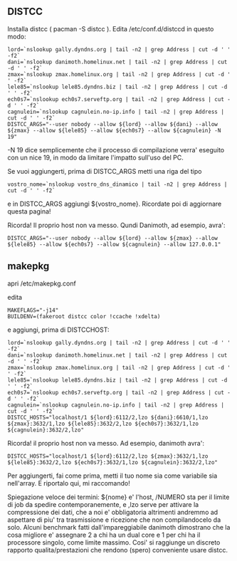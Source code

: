 ## DISTCC

Installa distcc ( pacman -S distcc ). Edita /etc/conf.d/distccd in questo modo:

```
lord=`nslookup gally.dyndns.org | tail -n2 | grep Address | cut -d ' ' -f2`
dani=`nslookup danimoth.homelinux.net | tail -n2 | grep Address | cut -d ' ' -f2`
zmax=`nslookup zmax.homelinux.org | tail -n2 | grep Address | cut -d ' ' -f2`
lele85=`nslookup lele85.dyndns.biz | tail -n2 | grep Address | cut -d ' ' -f2`
ech0s7=`nslookup ech0s7.serveftp.org | tail -n2 | grep Address | cut -d ' ' -f2`
cagnulein=`nslookup cagnulein.no-ip.info | tail -n2 | grep Address | cut -d ' ' -f2`
DISTCC_ARGS="--user nobody --allow ${lord} --allow ${dani} --allow ${zmax} --allow ${lele85} --allow ${ech0s7} --allow ${cagnulein} -N 19"

```

-N 19 dice semplicemente che il processo di compilazione verra' eseguito con un nice 19, in modo da limitare l'impatto sull'uso del PC.

Se vuoi aggiungerti, prima di DISTCC_ARGS metti una riga del tipo

```
vostro_nome=`nslookup vostro_dns_dinamico | tail -n2 | grep Address | cut -d ' ' -f2`

```

e in DISTCC_ARGS aggiungi ${vostro_nome}. Ricordate poi di aggiornare questa pagina!

Ricorda! Il proprio host non va messo. Qundi Danimoth, ad esempio, avra':

```
DISTCC_ARGS="--user nobody --allow ${lord} --allow ${zmax} --allow ${lele85} --allow ${ech0s7} --allow ${cagnulein} --allow 127.0.0.1"

```

## makepkg

apri /etc/makepkg.conf

edita

```
MAKEFLAGS="-j14"
BUILDENV=(fakeroot distcc color !ccache !xdelta)

```

e aggiungi, prima di DISTCCHOST:

```
lord=`nslookup gally.dyndns.org | tail -n2 | grep Address | cut -d ' ' -f2`
dani=`nslookup danimoth.homelinux.net | tail -n2 | grep Address | cut -d ' ' -f2`
zmax=`nslookup zmax.homelinux.org | tail -n2 | grep Address | cut -d ' ' -f2`
lele85=`nslookup lele85.dyndns.biz | tail -n2 | grep Address | cut -d ' ' -f2`
ech0s7=`nslookup ech0s7.serveftp.org | tail -n2 | grep Address | cut -d ' ' -f2`
cagnulein=`nslookup cagnulein.no-ip.info | tail -n2 | grep Address | cut -d ' ' -f2`
DISTCC_HOSTS="localhost/1 ${lord}:6112/2,lzo ${dani}:6610/1,lzo ${zmax}:3632/1,lzo ${lele85}:3632/2,lzo ${ech0s7}:3632/1,lzo ${cagnulein}:3632/2,lzo"

```

Ricorda! il proprio host non va messo. Ad esempio, danimoth avra':

```
DISTCC_HOSTS="localhost/1 ${lord}:6112/2,lzo ${zmax}:3632/1,lzo ${lele85}:3632/2,lzo ${ech0s7}:3632/1,lzo ${cagnulein}:3632/2,lzo"

```

Per aggiungerti, fai come prima, metti il tuo nome sia come variabile sia nell'array. E riportalo qui, mi raccomando!

Spiegazione veloce dei termini: ${nome} e' l'host, /NUMERO sta per il limite di job da spedire contemporanemente, e ,lzo serve per attivare la compressione dei dati, che a noi e' obbligatoria altrimenti andremmo ad aspettare di piu' tra trasmissione e ricezione che non compilandocelo da solo. Alcuni benchmark fatti dall'impareggiabile danimoth dimostrano che la cosa migliore e' assegnare 2 a chi ha un dual core e 1 per chi ha il processore singolo, come limite massimo. Cosi' si raggiunge un discreto rapporto qualita/prestazioni che rendono (spero) conveniente usare distcc.